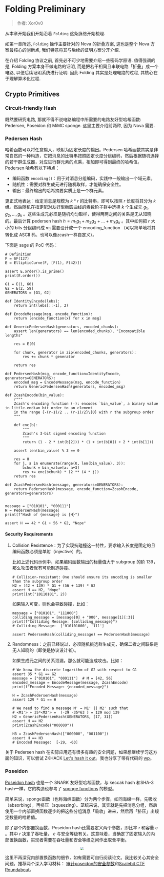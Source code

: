 # Folding Preliminary

> 作者: Xor0v0

从本章开始我们开始沿着 `Folding` 这条脉络开始梳理. 

如第一章所述, `Folding` 操作主要针对的 Nova 的折叠方案, 这也是整个 Nova 方案最核心的创新点, 我们特意将其与后续的证明方案分开介绍. 

在介绍 Folding 协议之前, 首先必不可少地需要介绍一些密码学原语. 值得强调的是, Folding 方案本身不做电路的证明, 而是把若干相同且串联电路「折叠」成一个电路, 以便后续证明系统进行证明. 因此 Folding 其实是处理电路的过程, 其核心在于理解算术化过程.


## Crypto Primitives

### Circuit-friendly Hash

既然要研究电路, 那就不得不说电路编程中所需要的电路友好型哈希函数: Pedersen, Poseidon 和 MiMC sponge. 这里主要介绍前两种, 因为 Nova 需要.

### Pedersen Hash

哈希函数可以将任意输入，映射为固定长度的输出。Pedersen 哈希函数其实是非常自然的一种构造，它把消息的比特串按照固定长度分组编码，然后根据随机选择的若干群生成器，对应进行群元素的点乘，相加即可得到最终的哈希值。Pedersen 哈希有以下特点：

- 编码函数 `encoding()`：用于对消息分组编码，实践中一般输出一个域元素。
- 随机性：需要对群生成元进行随机取样，才能确保安全性。
- 输出：最终输出的哈希摘要实质上是一个群元素。

更正式地表达：给定消息是规模为 $k * r$ 的比特串，即可以按照 $r$ 长度将其分为 $k$ 组。然后随机在指定配对友好型椭圆曲线的素数阶子群中选择 $k$ 个生成元 $g_1, g_2, \dots, g_k$ 。这些生成元必须是随机均匀取样，使得两两之间的关系是无从知晓的。最后计算 pedersen hash $h=m_1g_1+m_2g_2+\dots+m_kg_k$ 。其中如何把 $r$ 大小的 bits 分组编码成 $m_i$ 需要设计成一个 encoding_function （可以简单地将其转化成 ASCII 码，也可以像zcash一样自定义）。

下面是 sage 的 PoC 代码：

```sage
# Definition
F = GF(127)
E = EllipticCurve(F, [F(1), F(42)])    

assert E.order().is_prime()
print(E.order())

G1 = E(1, 60)
G2 = E(2, 59)
GENERATORS = [G1, G2]

def IdentityEncode(lebs):
    return int(lebs[::-1], 2)

def EncodeMessage(msg, encode_function):
    return [encode_function(x) for x in msg]

def GenericPedersenHash(generators, encoded_chunks):
    assert len(generators) == len(encoded_chunks), "Incompatible lengths"
    
    res = E(0)
    
    for chunk, generator in zip(encoded_chunks, generators):
        res += chunk * generator
        
    return res

def PedersenHash(msg, encode_function=IdentityEncode, generators=GENERATORS):
    encoded_msg = EncodeMessage(msg, encode_function)
    return GenericPedersenHash(generators, encoded_msg)

def ZcashEncode(bin_value):
    r"""
    Zcash's encoding function (·): encodes `bin_value`, a binary value in little-endian bit order to an element
    in the range {-(r-1)/2 .. (r-1)/2}\{0} with r the subgroup order
    """
    
    def enc(b):
        """
        Zcash's 3-bit signed encoding function
        """
        return (1 - 2 * int(b[2])) * (1 + int(b[0]) + 2 * int(b[1]))
    
    assert len(bin_value) % 3 == 0
    
    res = 0
    for j, a in enumerate(range(0, len(bin_value), 3)):
        bchunk = bin_value[a: a+3]
        res += enc(bchunk) * (2 ** (4 * j))
    return res

def ZcashPedersenHash(message, generators=GENERATORS):
    return PedersenHash(message, encode_function=ZcashEncode, generators=generators)
        

message = ["010101", "000111"]
H = PedersenHash(message)
print(f"Hash of {message} is {H}")

assert H == 42 * G1 + 56 * G2, "Nope"
```

#### Security Requirements

1. Collision Resistence：为了实现抗碰撞这一特性，要求输入长度是固定的且编码函数必须是单射（injective）的。

   比如上述代码示例中，如果编码函数输出的标量值大于 subgroup 的阶 139，那么攻击者就有可能制造碰撞。

   ```sage
   # Collision-resistant: One should ensure its encoding is smaller than the subgroup order
   H2 = (42 + 139) * G1 + (56 + 139) * G2
   assert H == H2, "Nope"
   print(int("10110101", 2))
   ```

   如果输入可变，则也会导致碰撞，比如：

   ```sage
   message = ["010101", "111000"]
   colliding_message = [message[0] + "000", message[1][:3]]
   print(f"Colliding Message: {colliding_message}")
   # Colliding Message:  ['010101000', '111']

   assert PedersenHash(colliding_message) == PedersenHash(message)
   ```

2. Randomness：之前已经说过，必须随机挑选群生成元，确保二者之间联系是无人知晓的（即使是协议设计者）。

   如果生成元之间的关系泄漏，那么就可能造成攻击。比如：

   ```sage
   # We know the discrete logarithm of G2 with respect to G1
   assert 35 * G1 == G2
   message = ["010101", "000111"]  # M = [42, 56]
   encoded_message = EncodeMessage(message, ZcashEncode)
   print(f"Encoded Message: {encoded_message}")

   H = ZcashPedersenHash(message)
   assert 129 * G1 == H

   # We need to find a message M' = M1' || M2' such that
   # <M1'> + 35*<M2'> =  (-29 -35*63 ) = 129 mod 139
   H2 = GenericPedersenHash(GENERATORS, [17, 31])
   assert H == H2
   print(ZcashEncode("000000"))

   H3 = ZcashPedersenHash(["000000", "001100"])
   assert H == H3
   # Encoded Message:  [-29, -63]
   ```

关于 Pedersen hash 在实际应用还有很多有趣的安全问题，如果想继续学习这方面的知识，可以尝试 ZKHACK [Let's hash it out](https://zkhack.dev/events/puzzle1.html)。我也分享了带有代码的 [wp](https://github.com/Xor0v0/ZKHack-Solutions/tree/main/Let's%20Hash%20it%20out)。

### Poseidon

[Poseidon hash](https://eprint.iacr.org/2019/458.pdf) 也是一个 SNARK 友好型哈希函数，与 keccak hash 和SHA-3 hash一样，它的构造也参考了 [sponge functions](https://pdfs.semanticscholar.org/a949/02166ba971cbb6d0e31bbf4c51b000fbeae5.pdf?_ga=2.13918709.372950161.1571046613-1498580965.1561015485) 的模型。

简单来说，sponge函数（也称海绵函数）分为两个步骤，如同海绵一样，先吸收（absorbing），再挤压（squeezing）。笼统来说，其实就是先把消息分组，然后使用一个内部置换函数逐步的把这些分组消息「吸收」进来，然后再「挤压」出规定数量的哈希值。

除了那个内部置换函数，Poseidon hash还需要定义两个参数，即比率 $r$ 和容量 $c$ 。其中 $r$ 决定了吞吐量， $c$ 与安全等级有关。这意味着，当确定了固定输入的内部置换函数，实现者需要在吞吐量和安全等级之间作出取舍平衡。

<div align=center><img src="./imgs/nova2.png" style="zoom:65%;" /></div>

这里不再深究内部置换函数的细节，如有需要可自行阅读论文。我比较关心其安全问题，推荐两个深入学习材料： [审计poseidon的安全参数](https://research.nccgroup.com/2022/09/12/public-report-penumbra-labs-decaf377-implementation-and-poseidon-parameter-selection-review/)和[Scalebit CTF Roundabout](https://github.com/scalebit/zkCTF-day1/tree/main/Roundabout)。

